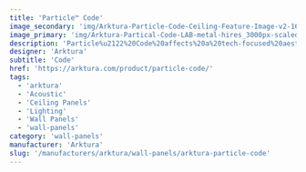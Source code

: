 ```yaml
---
title: 'Particle™ Code'
image_secondary: 'img/Arktura-Particle-Code-Ceiling-Feature-Image-v2-1600x1600.png'
image_primary: 'img/Arktura-Partical-Code-LAB-metal-hires_3000px-scaled.jpg'
description: 'Particle%u2122%20Code%20affects%20a%20tech-focused%20aesthetic%20to%20your%20space%20with%20linear%20micro-perforations%20inspired%20by%20genome%20sequencing%20and%20lines%20of%20digital%20code.%20Similar%20to%20our%20Vapor%AE%20Products%2C%20this%20panel%20system%20is%20fully%20compatible%20with%20Arktura%27s%20Vertika%AE%20wall%20channel%20and%20standard%20grid%20systems%2C%20to%20make%20installation%20across%20walls%20and%20tiled%20ceiling%20systems%20effortless.%20Add%20available%20custom%20colors%2C%20non-woven%20acoustic%20fabric%20backers%2C%20to%20reduce%20noise%2C%20and%20Arktura%27s%20integrated%20lighting%2C%20and%20the%20possibilities%20are%20truly%20endless.'
designer: 'Arktura'
subtitle: 'Code'
href: 'https://arktura.com/product/particle-code/'
tags:
  - 'arktura'
  - 'Acoustic'
  - 'Ceiling Panels'
  - 'Lighting'
  - 'Wall Panels'
  - 'wall-panels'
category: 'wall-panels'
manufacturer: 'Arktura'
slug: '/manufacturers/arktura/wall-panels/arktura-particle-code'
---
```

